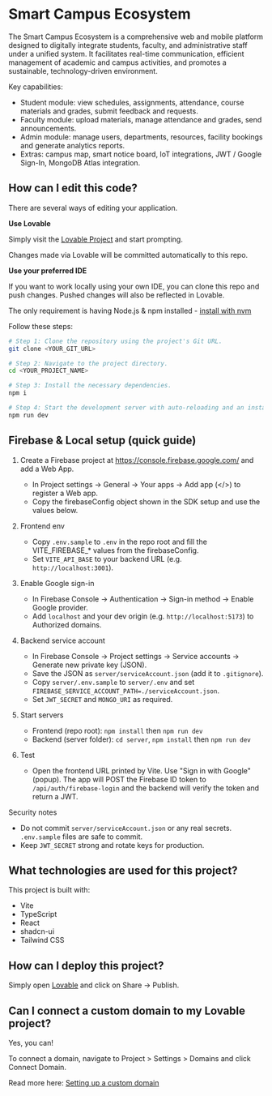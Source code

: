 # Smart Campus Ecosystem

The Smart Campus Ecosystem is a comprehensive web and mobile platform designed to digitally integrate students, faculty, and administrative staff under a unified system. It facilitates real-time communication, efficient management of academic and campus activities, and promotes a sustainable, technology-driven environment.

Key capabilities:
- Student module: view schedules, assignments, attendance, course materials and grades, submit feedback and requests.
- Faculty module: upload materials, manage attendance and grades, send announcements.
- Admin module: manage users, departments, resources, facility bookings and generate analytics reports.
- Extras: campus map, smart notice board, IoT integrations, JWT / Google Sign-In, MongoDB Atlas integration.

## How can I edit this code?

There are several ways of editing your application.

**Use Lovable**

Simply visit the [Lovable Project](https://lovable.dev/projects/f4966a6a-6bfb-4f05-8aaf-e96c231e74f1) and start prompting.

Changes made via Lovable will be committed automatically to this repo.

**Use your preferred IDE**

If you want to work locally using your own IDE, you can clone this repo and push changes. Pushed changes will also be reflected in Lovable.

The only requirement is having Node.js & npm installed - [install with nvm](https://github.com/nvm-sh/nvm#installing-and-updating)

Follow these steps:

```sh
# Step 1: Clone the repository using the project's Git URL.
git clone <YOUR_GIT_URL>

# Step 2: Navigate to the project directory.
cd <YOUR_PROJECT_NAME>

# Step 3: Install the necessary dependencies.
npm i

# Step 4: Start the development server with auto-reloading and an instant preview.
npm run dev
```

## Firebase & Local setup (quick guide)

1. Create a Firebase project at https://console.firebase.google.com/ and add a Web App.
   - In Project settings → General → Your apps → Add app (</>) to register a Web app.
   - Copy the firebaseConfig object shown in the SDK setup and use the values below.

2. Frontend env
   - Copy `.env.sample` to `.env` in the repo root and fill the VITE_FIREBASE_* values from the firebaseConfig.
   - Set `VITE_API_BASE` to your backend URL (e.g. `http://localhost:3001`).

3. Enable Google sign-in
   - In Firebase Console → Authentication → Sign-in method → Enable Google provider.
   - Add `localhost` and your dev origin (e.g. `http://localhost:5173`) to Authorized domains.

4. Backend service account
   - In Firebase Console → Project settings → Service accounts → Generate new private key (JSON).
   - Save the JSON as `server/serviceAccount.json` (add it to `.gitignore`).
   - Copy `server/.env.sample` to `server/.env` and set `FIREBASE_SERVICE_ACCOUNT_PATH=./serviceAccount.json`.
   - Set `JWT_SECRET` and `MONGO_URI` as required.

5. Start servers
   - Frontend (repo root): `npm install` then `npm run dev`
   - Backend (server folder): `cd server`, `npm install` then `npm run dev`

6. Test
   - Open the frontend URL printed by Vite. Use "Sign in with Google" (popup). The app will POST the
	 Firebase ID token to `/api/auth/firebase-login` and the backend will verify the token and return a JWT.

Security notes
   - Do not commit `server/serviceAccount.json` or any real secrets. `.env.sample` files are safe to commit.
   - Keep `JWT_SECRET` strong and rotate keys for production.

## What technologies are used for this project?

This project is built with:

- Vite
- TypeScript
- React
- shadcn-ui
- Tailwind CSS

## How can I deploy this project?

Simply open [Lovable](https://lovable.dev/projects/f4966a6a-6bfb-4f05-8aaf-e96c231e74f1) and click on Share -> Publish.

## Can I connect a custom domain to my Lovable project?

Yes, you can!

To connect a domain, navigate to Project > Settings > Domains and click Connect Domain.

Read more here: [Setting up a custom domain](https://docs.lovable.dev/features/custom-domain#custom-domain)
